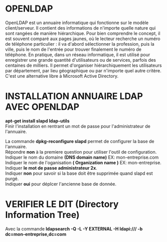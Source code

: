 # OPENLDAP  
OpenLDAP est un annuaire informatique qui fonctionne sur le modèle client/serveur. Il contient des informations de n'importe quelle nature qui sont rangées de manière hiérarchique. Pour bien comprendre le concept, il est souvent comparé aux pages jaunes, où le lecteur recherche un numéro de téléphone particulier : il va d'abord sélectionner la profession, puis la ville, puis le nom de l'entrée pour trouver finalement le numéro de téléphone. En pratique, dans un réseau informatique, il est utilisé pour enregistrer une grande quantité d'utilisateurs ou de services, parfois des centaines de milliers. Il permet d'organiser hiérarchiquement les utilisateurs par département, par lieu géographique ou par n'importe quel autre critère. C'est une alternative libre à Microsoft Active Directory.


# INSTALLATION ANNUAIRE LDAP AVEC OPENLDAP  

__apt-get install slapd ldap-utils__  
Finir l'installation en rentrant un mot de passe pour l'administrateur de l'annuaire.  

La commande __dpkg-reconfigure slapd__ permet de configurer la base de l'annuaire.  
Répondre __non__ à la premiere question pour utiliser l'outil de configuration.  
Indiquer le nom du domaine __(DNS domain name)__ EX: mon-entreprise.com  
Indiquer le nom de l'oganisation __(  Organization name )__ EX: mon-entreprise.  
Indiquer __le mot de passe administrateur 2x__.  
Indiquer __non__  pour savoir si la base doit être supprimée quand slapd est purgé.  
Indiquer __oui__ pour déplcer l'ancienne base de donnée.  


# VERIFIER LE DIT (Directory Information Tree)
Avec la commande __ldapsearch -Q -L -Y EXTERNAL -H ldapi:/// -b dc=mon-entreprise,dc=com__
